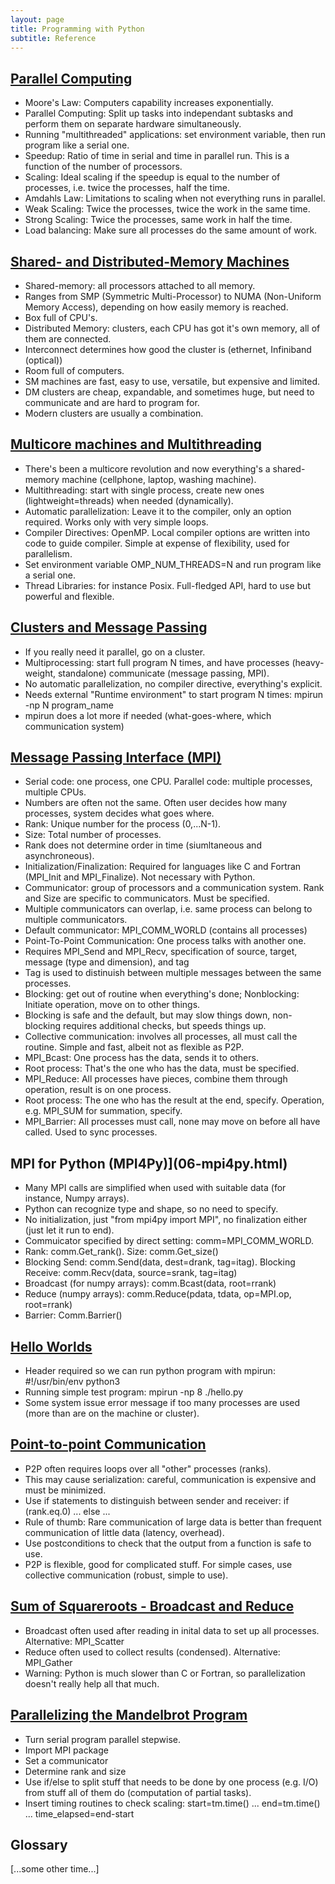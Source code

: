 ```yaml
---
layout: page
title: Programming with Python
subtitle: Reference
---
```

## [Parallel Computing](01-parallel.html)

*   Moore's Law: Computers capability increases exponentially.
*   Parallel Computing: Split up tasks into independant subtasks and perform them on separate hardware simultaneously.
*   Running "multithreaded" applications: set environment variable, then run program like a serial one.
*   Speedup: Ratio of time in serial and time in parallel run. This is a function of the number of processors.
*   Scaling: Ideal scaling if the speedup is equal to the number of processes, i.e. twice the processes, half the time.
*   Amdahls Law: Limitations to scaling when not everything runs in parallel.
*   Weak Scaling: Twice the processes, twice the work in the same time.
*   Strong Scaling: Twice the processes, same work in half the time.
*   Load balancing: Make sure all processes do the same amount of work.

## [Shared- and Distributed-Memory Machines](02-smdm.html)

*   Shared-memory: all processors attached to all memory.
*   Ranges from SMP (Symmetric Multi-Processor) to NUMA (Non-Uniform Memory Access), depending on how easily memory is reached.
*   Box full of CPU's.
*   Distributed Memory: clusters, each CPU has got it's own memory, all of them are connected.
*   Interconnect determines how good the cluster is (ethernet, Infiniband (optical))
*   Room full of computers.
*   SM machines are fast, easy to use, versatile, but expensive and limited.
*   DM clusters are cheap, expandable, and sometimes huge, but need to communicate and are hard to program for.
*   Modern clusters are usually a combination.

## [Multicore machines and Multithreading](03-multicore.html)

*   There's been a multicore revolution and now everything's a shared-memory machine (cellphone, laptop, washing machine).
*   Multithreading: start with single process, create new ones (lightweight=threads) when needed (dynamically).
*   Automatic parallelization: Leave it to the compiler, only an option required. Works only with very simple loops.
*   Compiler Directives: OpenMP. Local compiler options are written into code to guide compiler. Simple at expense of flexibility, used for parallelism.
*   Set environment variable OMP_NUM_THREADS=N and run program like a serial one.
*   Thread Libraries: for instance Posix. Full-fledged API, hard to use but powerful and flexible. 


## [Clusters and Message Passing](04-clusters.html)

*   If you really need it parallel, go on a cluster.
*   Multiprocessing: start full program N times, and have processes (heavy-weight, standalone) communicate (message passing, MPI).
*   No automatic parallelization, no compiler directive, everything's explicit.
*   Needs external "Runtime environment" to start program N times: mpirun -np N program_name
*   mpirun does a lot more if needed (what-goes-where, which communication system)

## [Message Passing Interface (MPI)](05-mpi.html)

*   Serial code: one process, one CPU. Parallel code: multiple processes, multiple CPUs.
*   Numbers are often not the same. Often user decides how many processes, system decides what goes where.
*   Rank: Unique number for the process (0,...N-1).
*   Size: Total number of processes.
*   Rank does not determine order in time (siumltaneous and asynchroneous).
*   Initialization/Finalization: Required for languages like C and Fortran (MPI_Init and MPI_Finalize). Not necessary with Python.
*   Communicator: group of processors and a communication system. Rank and Size are specific to communicators. Must be specified.
*   Multiple communicators can overlap, i.e. same process can belong to multiple communicators.
*   Default communicator: MPI_COMM_WORLD (contains all processes)
*   Point-To-Point Communication: One process talks with another one.
*   Requires MPI_Send and MPI_Recv, specification of source, target, message (type and dimension), and tag
*   Tag is used to distinuish between multiple messages between the same processes.
*   Blocking: get out of routine when everything's done; Nonblocking: Initiate operation, move on to other things.
*   Blocking is safe and the default, but may slow things down, non-blocking requires additional checks, but speeds things up.
*   Collective communication: involves all processes, all must call the routine. Simple and fast, albeit not as flexible as P2P.
*   MPI_Bcast: One process has the data, sends it to others.
*   Root process: That's the one who has the data, must be specified.
*   MPI_Reduce: All processes have pieces, combine them through operation, result is on one process.
*   Root process: The one who has the result at the end, specify. Operation, e.g. MPI_SUM for summation, specify.
*   MPI_Barrier: All processes must call, none may move on before all have called. Used to sync processes.

## MPI for Python (MPI4Py)](06-mpi4py.html)

*   Many MPI calls are simplified when used with suitable data (for instance, Numpy arrays).
*   Python can recognize type and shape, so no need to specify.
*   No initialization, just "from mpi4py import MPI", no finalization either (just let it run to end).
*   Commuicator specified by direct setting: comm=MPI_COMM_WORLD.
*   Rank: comm.Get_rank(). Size: comm.Get_size()
*   Blocking Send: comm.Send(data, dest=drank, tag=itag). Blocking Receive: comm.Recv(data, source=srank, tag=itag)
*   Broadcast (for numpy arrays): comm.Bcast(data, root=rrank)
*   Reduce (numpy arrays): comm.Reduce(pdata, tdata, op=MPI.op, root=rrank) 
*   Barrier: Comm.Barrier()

## [Hello Worlds](07-hello.html)

*   Header required so we can run python program with mpirun: #!/usr/bin/env python3
*   Running simple test program: mpirun -np 8 ./hello.py
*   Some system issue error message if too many processes are used (more than are on the machine or cluster).

## [Point-to-point Communication](08-p2p.html)

*   P2P often requires loops over all "other" processes (ranks).
*   This may cause serialization: careful, communication is expensive and must be minimized.
*   Use if statements to distinguish between sender and receiver: if (rank.eq.0) ... else ...
*   Rule of thumb: Rare communication of large data is better than frequent communication of little data (latency, overhead).
*   Use postconditions to check that the output from a function is safe to use.
*   P2P is flexible, good for complicated stuff. For simple cases, use collective communication (robust, simple to use).

## [Sum of Squareroots - Broadcast and Reduce](09-rootsum.html)

*   Broadcast often used after reading in inital data to set up all processes. Alternative: MPI_Scatter
*   Reduce often used to collect results (condensed). Alternative: MPI_Gather
*   Warning: Python is much slower than C or Fortran, so parallelization doesn't really help all that much.

## [Parallelizing the Mandelbrot Program](10-mandel.html)

*   Turn serial program parallel stepwise.
*   Import MPI package
*   Set a communicator
*   Determine rank and size
*   Use if/else to split stuff that needs to be done by one process (e.g. I/O) from stuff all of them do (computation of partial tasks).
*   Insert timing routines to check scaling: start=tm.time() ... end=tm.time() ... time_elapsed=end-start


## Glossary

[...some other time...]
